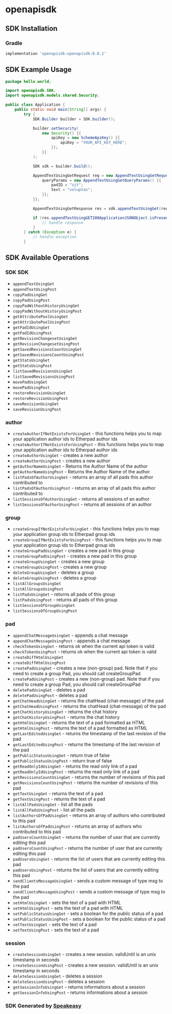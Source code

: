 # openapisdk

<!-- Start SDK Installation -->
## SDK Installation

### Gradle

```groovy
implementation 'openapisdk:openapisdk:0.0.1'
```
<!-- End SDK Installation -->

## SDK Example Usage
<!-- Start SDK Example Usage -->
```java
package hello.world;

import openapisdk.SDK;
import openapisdk.models.shared.Security;

public class Application {
    public static void main(String[] args) {
        try {
            SDK.Builder builder = SDK.builder();

            builder.setSecurity(
                new Security() {{
                    apiKey = new SchemeApiKey() {{
                        apiKey = "YOUR_API_KEY_HERE";
                    }};
                }}
            );

            SDK sdk = builder.build();

            AppendTextUsingGetRequest req = new AppendTextUsingGetRequest() {{
                queryParams = new AppendTextUsingGetQueryParams() {{
                    padID = "sit";
                    text = "voluptas";
                }};
            }};

            AppendTextUsingGetResponse res = sdk.appendTextUsingGet(req);

            if (res.appendTextUsingGET200ApplicationJSONObject.isPresent()) {
                // handle response
            }
        } catch (Exception e) {
            // handle exception
        }
```
<!-- End SDK Example Usage -->

<!-- Start SDK Available Operations -->
## SDK Available Operations

### SDK SDK

* `appendTextUsingGet`
* `appendTextUsingPost`
* `copyPadUsingGet`
* `copyPadUsingPost`
* `copyPadWithoutHistoryUsingGet`
* `copyPadWithoutHistoryUsingPost`
* `getAttributePoolUsingGet`
* `getAttributePoolUsingPost`
* `getPadIdUsingGet`
* `getPadIdUsingPost`
* `getRevisionChangesetUsingGet`
* `getRevisionChangesetUsingPost`
* `getSavedRevisionsCountUsingGet`
* `getSavedRevisionsCountUsingPost`
* `getStatsUsingGet`
* `getStatsUsingPost`
* `listSavedRevisionsUsingGet`
* `listSavedRevisionsUsingPost`
* `movePadUsingGet`
* `movePadUsingPost`
* `restoreRevisionUsingGet`
* `restoreRevisionUsingPost`
* `saveRevisionUsingGet`
* `saveRevisionUsingPost`

### author

* `createAuthorIfNotExistsForUsingGet` - this functions helps you to map your application author ids to Etherpad author ids
* `createAuthorIfNotExistsForUsingPost` - this functions helps you to map your application author ids to Etherpad author ids
* `createAuthorUsingGet` - creates a new author
* `createAuthorUsingPost` - creates a new author
* `getAuthorNameUsingGet` - Returns the Author Name of the author
* `getAuthorNameUsingPost` - Returns the Author Name of the author
* `listPadsOfAuthorUsingGet` - returns an array of all pads this author contributed to
* `listPadsOfAuthorUsingPost` - returns an array of all pads this author contributed to
* `listSessionsOfAuthorUsingGet` - returns all sessions of an author
* `listSessionsOfAuthorUsingPost` - returns all sessions of an author

### group

* `createGroupIfNotExistsForUsingGet` - this functions helps you to map your application group ids to Etherpad group ids
* `createGroupIfNotExistsForUsingPost` - this functions helps you to map your application group ids to Etherpad group ids
* `createGroupPadUsingGet` - creates a new pad in this group
* `createGroupPadUsingPost` - creates a new pad in this group
* `createGroupUsingGet` - creates a new group
* `createGroupUsingPost` - creates a new group
* `deleteGroupUsingGet` - deletes a group
* `deleteGroupUsingPost` - deletes a group
* `listAllGroupsUsingGet`
* `listAllGroupsUsingPost`
* `listPadsUsingGet` - returns all pads of this group
* `listPadsUsingPost` - returns all pads of this group
* `listSessionsOfGroupUsingGet`
* `listSessionsOfGroupUsingPost`

### pad

* `appendChatMessageUsingGet` - appends a chat message
* `appendChatMessageUsingPost` - appends a chat message
* `checkTokenUsingGet` - returns ok when the current api token is valid
* `checkTokenUsingPost` - returns ok when the current api token is valid
* `createDiffHtmlUsingGet`
* `createDiffHtmlUsingPost`
* `createPadUsingGet` - creates a new (non-group) pad. Note that if you need to create a group Pad, you should call createGroupPad
* `createPadUsingPost` - creates a new (non-group) pad. Note that if you need to create a group Pad, you should call createGroupPad
* `deletePadUsingGet` - deletes a pad
* `deletePadUsingPost` - deletes a pad
* `getChatHeadUsingGet` - returns the chatHead (chat-message) of the pad
* `getChatHeadUsingPost` - returns the chatHead (chat-message) of the pad
* `getChatHistoryUsingGet` - returns the chat history
* `getChatHistoryUsingPost` - returns the chat history
* `getHtmlUsingGet` - returns the text of a pad formatted as HTML
* `getHtmlUsingPost` - returns the text of a pad formatted as HTML
* `getLastEditedUsingGet` - returns the timestamp of the last revision of the pad
* `getLastEditedUsingPost` - returns the timestamp of the last revision of the pad
* `getPublicStatusUsingGet` - return true of false
* `getPublicStatusUsingPost` - return true of false
* `getReadOnlyIdUsingGet` - returns the read only link of a pad
* `getReadOnlyIdUsingPost` - returns the read only link of a pad
* `getRevisionsCountUsingGet` - returns the number of revisions of this pad
* `getRevisionsCountUsingPost` - returns the number of revisions of this pad
* `getTextUsingGet` - returns the text of a pad
* `getTextUsingPost` - returns the text of a pad
* `listAllPadsUsingGet` - list all the pads
* `listAllPadsUsingPost` - list all the pads
* `listAuthorsOfPadUsingGet` - returns an array of authors who contributed to this pad
* `listAuthorsOfPadUsingPost` - returns an array of authors who contributed to this pad
* `padUsersCountUsingGet` - returns the number of user that are currently editing this pad
* `padUsersCountUsingPost` - returns the number of user that are currently editing this pad
* `padUsersUsingGet` - returns the list of users that are currently editing this pad
* `padUsersUsingPost` - returns the list of users that are currently editing this pad
* `sendClientsMessageUsingGet` - sends a custom message of type msg to the pad
* `sendClientsMessageUsingPost` - sends a custom message of type msg to the pad
* `setHtmlUsingGet` - sets the text of a pad with HTML
* `setHtmlUsingPost` - sets the text of a pad with HTML
* `setPublicStatusUsingGet` - sets a boolean for the public status of a pad
* `setPublicStatusUsingPost` - sets a boolean for the public status of a pad
* `setTextUsingGet` - sets the text of a pad
* `setTextUsingPost` - sets the text of a pad

### session

* `createSessionUsingGet` - creates a new session. validUntil is an unix timestamp in seconds
* `createSessionUsingPost` - creates a new session. validUntil is an unix timestamp in seconds
* `deleteSessionUsingGet` - deletes a session
* `deleteSessionUsingPost` - deletes a session
* `getSessionInfoUsingGet` - returns informations about a session
* `getSessionInfoUsingPost` - returns informations about a session

<!-- End SDK Available Operations -->

### SDK Generated by [Speakeasy](https://docs.speakeasyapi.dev/docs/using-speakeasy/client-sdks)
